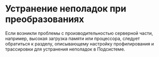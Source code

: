 # Устранение неполадок при преобразованиях

Если возникли проблемы с производительностью серверной части, например, высокая загрузка памяти или процессора, следует обратиться к разделу, описывающему настройку профилирования и трассировки для устранения неполадок в Подсистеме.